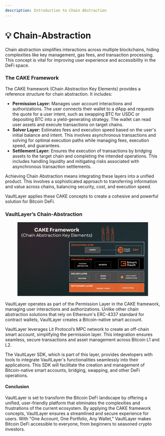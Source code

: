 ```yaml
---
description: Introduction to Chain Abstraction
---
```


# 💡 Chain-Abstraction

Chain abstraction simplifies interactions across multiple blockchains, hiding complexities like key management, gas fees, and transaction processing. This concept is vital for improving user experience and accessibility in the DeFi space.

### **The CAKE Framework**

The CAKE framework (Chain Abstraction Key Elements) provides a reference structure for chain abstraction. It includes:

* **Permission Layer:** Manages user account interactions and authorizations. The user connects their wallet to a dApp and requests the quote for a user intent, such as swapping BTC for USDC or depositing BTC into a yield-generating strategy. The wallet can read user assets and execute transactions on target chains.
* **Solver Layer:** Estimates fees and execution speed based on the user's initial balance and intent. This involves asynchronous transactions and solving for optimal execution paths while managing fees, execution speed, and guarantees.
* **Settlement Layer:** Ensures the execution of transactions by bridging assets to the target chain and completing the intended operations. This includes handling liquidity and mitigating risks associated with asynchronous transaction settlements.

Achieving Chain Abstraction means integrating these layers into a unified product. This involves a sophisticated approach to transferring information and value across chains, balancing security, cost, and execution speed.

VaultLayer applies these CAKE concepts to create a cohesive and powerful solution for Bitcoin DeFi.

### **VaultLayer’s Chain-Abstraction**

<figure><img src="../.gitbook/assets/VaultLayer - CAKE.png" alt=""><figcaption></figcaption></figure>

VaultLayer operates as part of the Permission Layer in the CAKE framework, managing user interactions and authorizations. Unlike other chain abstraction solutions that rely on Ethereum's ERC-4337 standard for contract wallets, VaultLayer creates a Bitcoin-native smart account.&#x20;

VaultLayer leverages Lit Protocol’s MPC network to create an off-chain smart account, simplifying the permission layer. This integration ensures seamless, secure transactions and asset management across Bitcoin L1 and L2.&#x20;

The VaultLayer SDK, which is part of this layer, provides developers with tools to integrate VaultLayer's functionalities seamlessly into their applications. This SDK will facilitate the creation and management of Bitcoin-native smart accounts, bridging, swapping, and other DeFi operations.

#### Conclusion

VaultLayer is set to transform the Bitcoin DeFi landscape by offering a unified, user-friendly platform that eliminates the complexities and frustrations of the current ecosystem. By applying the CAKE framework concepts, VaultLayer ensures a streamlined and secure experience for users. With "One Account, One Portfolio, Any Wallet," VaultLayer makes Bitcoin DeFi accessible to everyone, from beginners to seasoned crypto investors.

